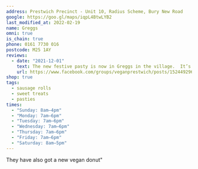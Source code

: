```yaml
---
address: Prestwich Precinct - Unit 10, Radius Scheme, Bury New Road
google: https://goo.gl/maps/iqpL4BtwLYB2
last_modified_at: 2022-02-19
name: Greggs
omni: true
is_chain: true
phone: 0161 7730 016
postcode: M25 1AY
reviews:
  - date: "2021-12-01"
    text: The new festive pasty is now in Greggs in the village.  It’s weird! 😂
    url: https://www.facebook.com/groups/veganprestwich/posts/1524492964594781/
shop: true
tags:
  - sausage rolls
  - sweet treats
  - pasties
times:
  - "Sunday: 8am–4pm"
  - "Monday: 7am–6pm"
  - "Tuesday: 7am–6pm"
  - "Wednesday: 7am–6pm"
  - "Thursday: 7am–6pm"
  - "Friday: 7am–6pm"
  - "Saturday: 8am–5pm"
---
```


They have also got a new vegan donut"
